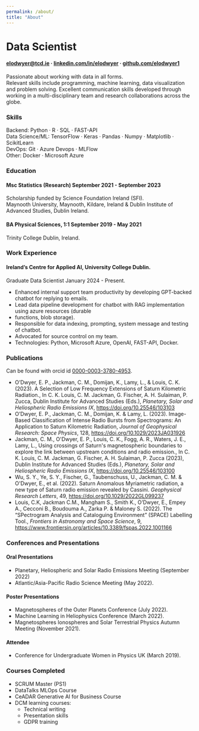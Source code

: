 ```yaml
---
permalink: /about/
title: "About"
---
```


# Data Scientist 
#### elodwyer@tcd.ie · [linkedin.com/in/elodwyer](https://www.linkedin.com/in/elodwyer/) · [github.com/elodwyer1](https://github.com/elodwyer1)
Passionate about working with data in all forms.\
Relevant skills include programming, machine learning,
data visualization and problem solving. Excellent communication skills developed through working in a multi-disciplinary team and research collaborations across the globe.
### Skills
Backend: Python · R · SQL · FAST-API\
Data Science/ML: TensorFlow · Keras · Pandas · Numpy · Matplotlib · ScikitLearn\
DevOps: Git · Azure Devops · MLFlow\
Other: Docker · Microsoft Azure

### Education 
#### Msc Statistics (Research) September 2021 - September 2023
Scholarship funded by Science Foundation Ireland (SFI).\
Maynooth University, Maynooth, Kildare, Ireland & Dublin Institute of Advanced Studies, Dublin Ireland.
#### BA Physical Sciences, 1:1 September 2019 - May 2021
Trinity College Dublin, Ireland.

### Work Experience
#### Ireland’s Centre for Applied AI, University College Dublin.
Graduate Data Scientist January 2024 - Present.
- Enhanced internal support team productivity by developing GPT-backed chatbot for replying to emails.
- Lead data pipeline development for chatbot with RAG implementation using azure resources (durable
- functions, blob storage).
- Responsible for data indexing, prompting, system message and testing of chatbot.
- Advocated for source control on my team.
- Technologies: Python, Microsoft Azure, OpenAI, FAST-API, Docker.
  
### Publications
Can be found with orcid id [0000-0003-3780-4953](https://orcid.org/0000-0003-3780-4953).
- O’Dwyer, E. P., Jackman, C. M., Domijan, K., Lamy, L., & Louis, C. K. (2023). A Selection of Low Frequency Extensions of Saturn Kilometric Radiation., In C. K. Louis, C. M. Jackman, G. Fischer, A. H. Sulaiman, P. Zucca, Dublin Institute for Advanced Studies (Eds.), *Planetary, Solar and Heliospheric Radio Emissions IX*, https://doi.org/10.25546/103103
- O’Dwyer, E. P., Jackman, C. M., Domijan, K. & Lamy, L. (2023). Image-Based Classification of Intense Radio Bursts from Spectrograms: An Application to Saturn Kilometric Radiation, *Journal of Geophysical Research: Space Physics*, 128, https://doi.org/10.1029/2023JA031926
- Jackman, C. M., O'Dwyer, E. P., Louis, C. K., Fogg, A. R., Waters, J. E., Lamy, L., Using crossings of Saturn's magnetospheric boundaries to explore the link between upstream conditions and radio emission., In C. K. Louis, C. M. Jackman, G. Fischer, A. H. Sulaiman, P. Zucca (2023), Dublin Institute for Advanced Studies (Eds.), *Planetary, Solar and Heliospheric Radio Emissions IX*, https://doi.org/10.25546/103100
- Wu, S. Y., Ye, S. Y., Fischer, G., Taubenschuss, U., Jackman, C. M. & O'Dwyer, E., et al. (2022). Saturn Anomalous Myriametric radiation, a new type of Saturn radio emission revealed by Cassini. *Geophysical Research Letters*, 49, https://doi.org/10.1029/2022GL099237
- Louis, C.K, Jackman C.M., Mangham S., Smith K., O’Dwyer, E., Empey A., Cecconi B., Boudouma A., Zarka P. & Maloney S. (2022). The “SPectrogram Analysis and Cataloguing Environment” (SPACE) Labelling Tool., *Frontiers in Astronomy and Space Science*, 9, https://www.frontiersin.org/articles/10.3389/fspas.2022.1001166

### Conferences and Presentations
#### Oral Presentations
- Planetary, Heliospheric and Solar Radio Emissions Meeting (September 2022)
- Atlantic/Asia-Pacific Radio Science Meeting (May 2022).
#### Poster Presentations
- Magnetospheres of the Outer Planets Conference (July 2022).
- Machine Learning in Heliophysics Conference (March 2022).
- Magnetospheres Ionospheres and Solar Terrestrial Physics Autumn Meeting (November 2021).
#### Attendee
- Conference for Undergraduate Women in Physics UK (March 2019).
### Courses Completed
- SCRUM Master (PS1)
- DataTalks MLOps Course
- CeADAR Generative AI for Business Course
- DCM learning courses:
  - Technical writing
  - Presentation skills
  - GDPR training
